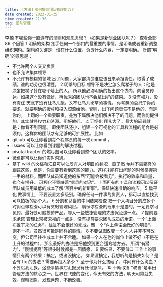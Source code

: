 ```yaml
---
title: 【方法】如何提高团队管理能力？ 
date created: 2023-01-25
time created: 21:36
tag: 团队管理
---
```

李楠
有哪些你一直遵守的规则和观念思想？（如果是新创业团队呢？）
查看全部 86 个回答
1 明确的架构
接手任何一个部门的最重要的事情，是明确或者重新调整组织架构。架构的关键是：谁在什么位置，负责什么内容，一定要明确。
所谓“明确”的意思是：
- 不允许两个人交叉负责
- 也不允许集体领导
- 不允许有模糊的领域
出了问题，大家都清楚谁应该出来承担责任。取得了成绩，谁的功劳也很清楚。
2 明确的目标
领导不是决定怎么爬梯子的人：他是决定把梯子搭在哪个墙上的人。
所以他必须明确的指出这个方向，向全员传达。如果这个没有做好，再优秀的团队也不会拿出好的结果。
3 没有权力，没有责任
天底下没有让马儿跑，又不让马儿吃草的事情。
你明确的委托了你的要求，就要明确的授权和投入资源给他。否则，出了问题责任不是他的，而是你的。
上司的一个重要职责，是为下属解决他们解决不了的问题。而你能提供的，其实就是权力和资源。用好他们。
4 可视化
团队大了，最大的问题就是：你看不到问题。
即使团队还小，组建一个可视化的工具和流程的组合是必须的。这样你的团队才有足够的可扩展性。
比如
- github 可以让你看到每个程序员的每一次 commit 。
- issues 可以让你看到课题的解决过程。
- pivotal tracker 的燃尽图可以让你看到整个团队的效率。
- 微信群可以让你们实时沟通。
- 基于 wiki 的文档和汇报可以让所有人对项目的状况一目了然
你并不需要真的跟踪这些，但是，你需要有看到这些的能力。这样才能在出问题的时候掌握第一手的材料。而团队成员知道他的东西“可能会被看见”，执行的效率和质量，也会有提升。
可视化还意味着“信息的对称”。上面所有的工具和流程可以保证团队成员用最低的成本了解“项目中的新鲜事”。保证快速准确的响应。
5 扁平化
做事情上，不要设置太多级别。确保任何一件事的负责人，都可以直接找到可以拍板的那个人。
6 分割和适当的中间结果检查
把一个大项目分割成多个时间点做检查可以有效的管理风险。
确保你检查的结果不是虚的。一定要求可见的，最好是可触摸的产品。导入一些敏捷管理的方法保证这一点。
7 提前要求承诺
管理上常被忽视的一点是，没有提前要求团队成员的承诺。一个“上面布置下来的任务”，往往不会很好的完成。而一个“向上承诺会做好的项目”，则不一样。虽然很可能是同样的事情。
8 不要试图改变一个人
人并非不可改变，但公司里往往成本上并不合适。
如果一个人在他的岗位上做不好（不是在上升的过程中），那么最好的办法是把他换到更合适的地方去。
所谓“有潜力”，“慢慢提高”等很多时候都是一厢情愿。
9 要结果，不要借口
工作上的事情只有两个结果：搞定，或者没搞定。
如果没搞定，我想听的是损失如何？是否有 fix 的办法？需要再投入多少？
至于你为什么搞砸了，中间有什么狗血？不要给我汇报。这些事情事后汇报没有任何意义。
10 不断改善
“改善”是丰田管理方法的核心之一。世界在飞速的变化，今天有效的方法，明天可能就失效。观察团队，发现问题，不断改善。
